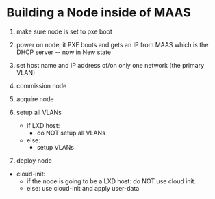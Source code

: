 # Building a Node inside of MAAS

 1. make sure node is set to pxe boot 

 2. power on node, it PXE boots and gets an IP from MAAS which is the DHCP server -- now in New state

 3. set host name and IP address of/on only one network (the primary VLAN)

 4. commission node

 4. acquire node

 5. setup all VLANs
    * if LXD host:
        * do NOT setup all VLANs 
    * else:
        * setup VLANs 

 6. deploy node 
* cloud-init:
    * if the node is going to be a LXD host: 
        do NOT use cloud init.
    * else: use cloud-init and apply user-data 
